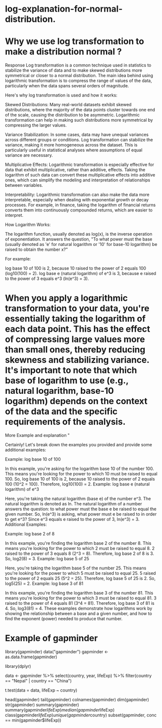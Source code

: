 # log-explanation-for-normal-distribution.

# Why we use log transformation to make a distribution normal ? 

Response
Log transformation is a common technique used in statistics to stabilize the variance of data and to make skewed distributions more symmetrical or closer to a normal distribution. The main idea behind using logarithmic transformation is to compress the range of values of the data, particularly when the data spans several orders of magnitude.

Here's why log transformation is used and how it works:

Skewed Distributions: Many real-world datasets exhibit skewed distributions, where the majority of the data points cluster towards one end of the scale, causing the distribution to be asymmetric. Logarithmic transformation can help in making such distributions more symmetrical by compressing the larger values.

Variance Stabilization: In some cases, data may have unequal variances across different groups or conditions. Log transformation can stabilize the variance, making it more homogeneous across the dataset. This is particularly useful in statistical analyses where assumptions of equal variance are necessary.

Multiplicative Effects: Logarithmic transformation is especially effective for data that exhibit multiplicative, rather than additive, effects. Taking the logarithm of such data can convert these multiplicative effects into additive ones, which can simplify the modeling and interpretation of relationships between variables.

Interpretability: Logarithmic transformation can also make the data more interpretable, especially when dealing with exponential growth or decay processes. For example, in finance, taking the logarithm of financial returns converts them into continuously compounded returns, which are easier to interpret.

How Logarithm Works:

The logarithm function, usually denoted as log(x), is the inverse operation of exponentiation. It answers the question, "To what power must the base (usually denoted as 'e' for natural logarithm or '10' for base-10 logarithm) be raised to obtain the number x?"

For example:

log base 10 of 100 is 2, because 10 raised to the power of 2 equals 100 (log10(100) = 2).
log base e (natural logarithm) of e^3 is 3, because e raised to the power of 3 equals e^3 (ln(e^3) = 3).

# When you apply a logarithmic transformation to your data, you're essentially taking the logarithm of each data point. This has the effect of compressing large values more than small ones, thereby reducing skewness and stabilizing variance. It's important to note that which base of logarithm to use (e.g., natural logarithm, base-10 logarithm) depends on the context of the data and the specific requirements of the analysis.



More Example and explanation "

Certainly! Let's break down the examples you provided and provide some additional examples:

Example: log base 10 of 100

In this example, you're asking for the logarithm base 10 of the number 100. This means you're looking for the power to which 10 must be raised to equal 100.
So, log base 10 of 100 is 2, because 10 raised to the power of 2 equals 100 (10^2 = 100). Therefore, log10(100) = 2.
Example: log base e (natural logarithm) of e^3

Here, you're taking the natural logarithm (base e) of the number e^3. The natural logarithm is denoted as ln.
The natural logarithm of a number answers the question: to what power must the base e be raised to equal the given number.
So, ln(e^3) is asking, what power must e be raised to in order to get e^3? Since e^3 equals e raised to the power of 3, ln(e^3) = 3.
Additional Examples:

Example: log base 2 of 8

In this example, you're finding the logarithm base 2 of the number 8. This means you're looking for the power to which 2 must be raised to equal 8.
2 raised to the power of 3 equals 8 (2^3 = 8). Therefore, log base 2 of 8 is 3. So, log2(8) = 3.
Example: log base 5 of 25

Here, you're taking the logarithm base 5 of the number 25. This means you're looking for the power to which 5 must be raised to equal 25.
5 raised to the power of 2 equals 25 (5^2 = 25). Therefore, log base 5 of 25 is 2. So, log5(25) = 2.
Example: log base 3 of 81

In this example, you're finding the logarithm base 3 of the number 81. This means you're looking for the power to which 3 must be raised to equal 81.
3 raised to the power of 4 equals 81 (3^4 = 81). Therefore, log base 3 of 81 is 4. So, log3(81) = 4.
These examples demonstrate how logarithms work by showing the relationship between a base and a given number, and how to find the exponent (power) needed to produce that number.



# Example of gapminder 

library(gapminder)
data("gapminder")
gapminder <- as.data.frame(gapminder)

library(dplyr)

data <- gapminder %>% 
  select(country, year, lifeExp) %>% 
  filter(country == "Nepal" | country == "China") 

t.test(data = data, lifeExp ~ country)

head(gapminder)
tail(gapminder)
colnames(gapminder)
dim(gapminder)
str(gapminder)
summary(gapminder)
summary(gapminder$lifeExp)
median(gapminder$lifeExp)
class(gapminder$lifeExp)
unique(gapminder$country)
subset(gapminder, conc == min(gapminder$lifeExp))

